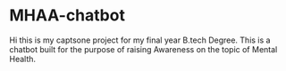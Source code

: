 # MHAA-chatbot

Hi this is my captsone project for my final year B.tech Degree.
This is a chatbot built for the purpose of raising Awareness on the topic of Mental Health.
